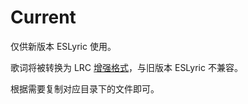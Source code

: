 # Current

仅供新版本 ESLyric 使用。

歌词将被转换为 LRC [增强格式](https://en.wikipedia.org/wiki/LRC_(file_format)#Enhanced_format)，与旧版本 ESLyric 不兼容。

根据需要复制对应目录下的文件即可。
